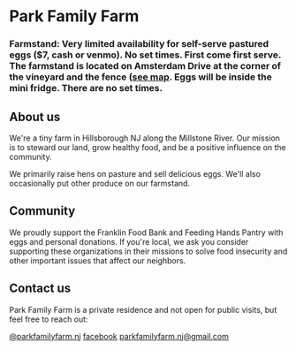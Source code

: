 # Park Family Farm

### Farmstand: Very limited availability for self-serve pastured eggs ($7, cash or venmo). No set times. First come first serve. The farmstand is located on Amsterdam Drive at the corner of the vineyard and the fence ([see map](https://www.google.com/maps/dir/40.4699235,-74.649105/park+family+farm/@40.4665302,-74.6517483,13z/data=!3m1!4b1!4m9!4m8!1m1!4e1!1m5!1m1!1s0x2cbfc77a6621bd3d:0xfcccc0734c14bc36!2m2!1d-74.5844848!2d40.4684588). Eggs will be inside the mini fridge. There are no set times. 


## About us
We're a tiny farm in Hillsborough NJ along the Millstone River. Our mission is to steward our land, grow healthy food, and be a positive influence on the community.

We primarily raise hens on pasture and sell delicious eggs. We'll also occasionally put other produce on our farmstand.

## Community
We proudly support the Franklin Food Bank and Feeding Hands Pantry with eggs and personal donations. If you're local, we ask you consider supporting these organizations in their missions to solve food insecurity and other important issues that affect our neighbors. 


## Contact us
Park Family Farm is a private residence and not open for public visits, but feel free to reach out:

[@parkfamilyfarm.nj](https://instagram.com/parkfamilyfarm.nj)
[facebook](https://www.facebook.com/parkfamilyfarm.nj/)
parkfamilyfarm.nj@gmail.com



